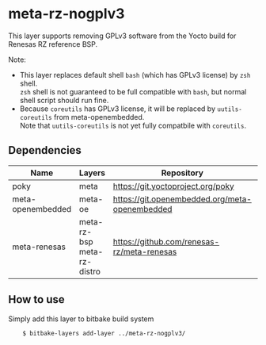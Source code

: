 # meta-rz-nogplv3

This layer supports removing GPLv3 software from the Yocto build for Renesas RZ reference BSP.

Note:
- This layer replaces default shell `bash` (which has GPLv3 license) by `zsh` shell.  
  `zsh` shell is not guaranteed to be full compatible with `bash`, but normal shell script should run fine.
- Because `coreutils` has GPLv3 license, it will be replaced by `uutils-coreutils` from meta-openembedded.  
  Note that `uutils-coreutils` is not yet fully compatbile with `coreutils`.

## Dependencies

| Name              | Layers      | Repository                                     | Branch    |
| ---               |  ---        | ---                                            | ---       |
| poky              | meta        | https://git.yoctoproject.org/poky              | scarthgap |
| meta-openembedded | meta-oe     | https://git.openembedded.org/meta-openembedded | scarthgap |
| meta-renesas      | meta-rz-bsp <br> meta-rz-distro | https://github.com/renesas-rz/meta-renesas     | scarthgap |

## How to use

Simply add this layer to bitbake build system
```bash
    $ bitbake-layers add-layer ../meta-rz-nogplv3/
```
